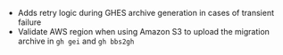 - Adds retry logic during GHES archive generation in cases of transient failure
- Validate AWS region when using Amazon S3 to upload the migration archive in `gh gei` and `gh bbs2gh` 